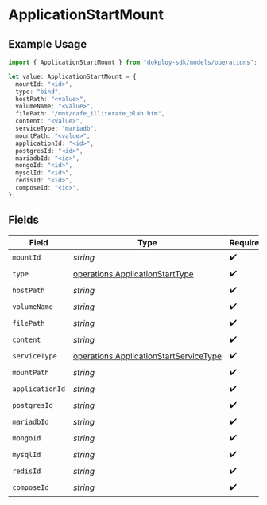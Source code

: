 # ApplicationStartMount

## Example Usage

```typescript
import { ApplicationStartMount } from "dokploy-sdk/models/operations";

let value: ApplicationStartMount = {
  mountId: "<id>",
  type: "bind",
  hostPath: "<value>",
  volumeName: "<value>",
  filePath: "/mnt/cafe_illiterate_blah.htm",
  content: "<value>",
  serviceType: "mariadb",
  mountPath: "<value>",
  applicationId: "<id>",
  postgresId: "<id>",
  mariadbId: "<id>",
  mongoId: "<id>",
  mysqlId: "<id>",
  redisId: "<id>",
  composeId: "<id>",
};
```

## Fields

| Field                                                                                            | Type                                                                                             | Required                                                                                         | Description                                                                                      |
| ------------------------------------------------------------------------------------------------ | ------------------------------------------------------------------------------------------------ | ------------------------------------------------------------------------------------------------ | ------------------------------------------------------------------------------------------------ |
| `mountId`                                                                                        | *string*                                                                                         | :heavy_check_mark:                                                                               | N/A                                                                                              |
| `type`                                                                                           | [operations.ApplicationStartType](../../models/operations/applicationstarttype.md)               | :heavy_check_mark:                                                                               | N/A                                                                                              |
| `hostPath`                                                                                       | *string*                                                                                         | :heavy_check_mark:                                                                               | N/A                                                                                              |
| `volumeName`                                                                                     | *string*                                                                                         | :heavy_check_mark:                                                                               | N/A                                                                                              |
| `filePath`                                                                                       | *string*                                                                                         | :heavy_check_mark:                                                                               | N/A                                                                                              |
| `content`                                                                                        | *string*                                                                                         | :heavy_check_mark:                                                                               | N/A                                                                                              |
| `serviceType`                                                                                    | [operations.ApplicationStartServiceType](../../models/operations/applicationstartservicetype.md) | :heavy_check_mark:                                                                               | N/A                                                                                              |
| `mountPath`                                                                                      | *string*                                                                                         | :heavy_check_mark:                                                                               | N/A                                                                                              |
| `applicationId`                                                                                  | *string*                                                                                         | :heavy_check_mark:                                                                               | N/A                                                                                              |
| `postgresId`                                                                                     | *string*                                                                                         | :heavy_check_mark:                                                                               | N/A                                                                                              |
| `mariadbId`                                                                                      | *string*                                                                                         | :heavy_check_mark:                                                                               | N/A                                                                                              |
| `mongoId`                                                                                        | *string*                                                                                         | :heavy_check_mark:                                                                               | N/A                                                                                              |
| `mysqlId`                                                                                        | *string*                                                                                         | :heavy_check_mark:                                                                               | N/A                                                                                              |
| `redisId`                                                                                        | *string*                                                                                         | :heavy_check_mark:                                                                               | N/A                                                                                              |
| `composeId`                                                                                      | *string*                                                                                         | :heavy_check_mark:                                                                               | N/A                                                                                              |